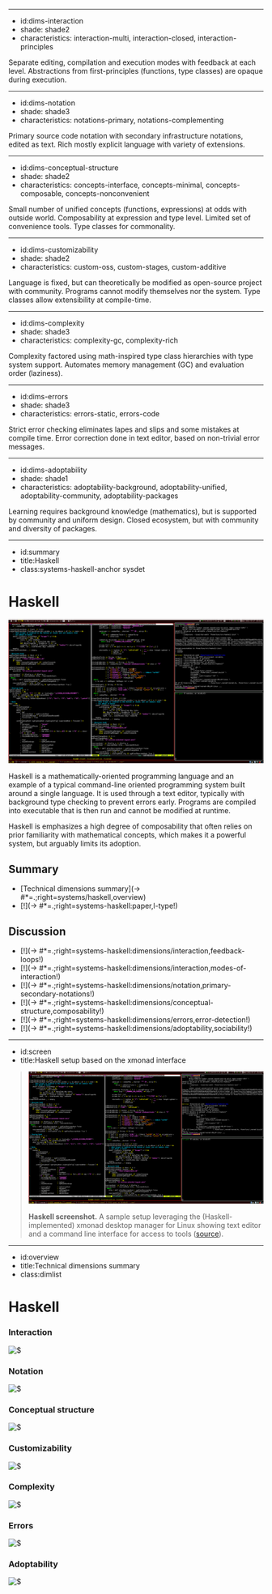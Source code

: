 ----------------------------------------------------------------------------------------------------
- id:dims-interaction
- shade: shade2
- characteristics: interaction-multi, interaction-closed, interaction-principles

Separate editing, compilation and execution modes with feedback at each level.
Abstractions from first-principles (functions, type classes) are opaque during execution.

----------------------------------------------------------------------------------------------------
- id:dims-notation
- shade: shade3
- characteristics: notations-primary, notations-complementing

Primary source code notation with secondary infrastructure notations, edited as text.
Rich mostly explicit language with variety of extensions.


----------------------------------------------------------------------------------------------------
- id:dims-conceptual-structure
- shade: shade2
- characteristics: concepts-interface, concepts-minimal, concepts-composable, concepts-nonconvenient

Small number of unified concepts (functions, expressions) at odds with outside world.
Composability at expression and type level. Limited set of convenience tools. Type classes for commonality.

----------------------------------------------------------------------------------------------------
- id:dims-customizability
- shade: shade2
- characteristics: custom-oss, custom-stages, custom-additive

Language is fixed, but can theoretically be modified as open-source project with community.
Programs cannot modify themselves nor the system. Type classes allow extensibility at compile-time.

----------------------------------------------------------------------------------------------------
- id:dims-complexity
- shade: shade3
- characteristics: complexity-gc, complexity-rich

Complexity factored using math-inspired type class hierarchies with type system support.
Automates memory management (GC) and evaluation order (laziness).

----------------------------------------------------------------------------------------------------
- id:dims-errors
- shade: shade3
- characteristics: errors-static, errors-code

Strict error checking eliminates lapes and slips and some mistakes at compile time.
Error correction done in text editor, based on non-trivial error messages.

----------------------------------------------------------------------------------------------------
- id:dims-adoptability
- shade: shade1
- characteristics: adoptability-background, adoptability-unified, adoptability-community, adoptability-packages

Learning requires background knowledge (mathematics), but is supported by community and uniform design.
Closed ecosystem, but with community and diversity of packages.

----------------------------------------------------------------------------------------------------
- id:summary
- title:Haskell
- class:systems-haskell-anchor sysdet

# Haskell

[![](img/sys/haskell.png)](#image=systems/haskell,screen)

Haskell is a mathematically-oriented programming language and an example of a typical command-line
oriented programming system built around a single language. It is used through a text editor,
typically with background type checking to prevent errors early. Programs are compiled into executable
that is then run and cannot be modified at runtime.

Haskell is emphasizes a high degree of composability that often relies on prior familiarity with 
mathematical concepts, which makes it a powerful system, but arguably limits its adoption.

## Summary

- [Technical dimensions summary](-> #*=.;right=systems/haskell,overview)
- [!](-> #*=.;right=systems-haskell:paper,l-type!)

## Discussion

- [!](-> #*=.;right=systems-haskell:dimensions/interaction,feedback-loops!)
- [!](-> #*=.;right=systems-haskell:dimensions/interaction,modes-of-interaction!)
- [!](-> #*=.;right=systems-haskell:dimensions/notation,primary-secondary-notations!)
- [!](-> #*=.;right=systems-haskell:dimensions/conceptual-structure,composability!)
- [!](-> #*=.;right=systems-haskell:dimensions/errors,error-detection!)
- [!](-> #*=.;right=systems-haskell:dimensions/adoptability,sociability!)

----------------------------------------------------------------------------------------------------
- id:screen
- title:Haskell setup based on the xmonad interface

> ![Haskell screenshot](img/sys/haskell.png)
> 
> **Haskell screenshot.** A sample setup leveraging the (Haskell-implemented) xmonad desktop manager for Linux showing text editor and a command line interface for access to tools
> ([source](https://github.com/liskin/dotfiles/tree/home/.xmonad)).

----------------------------------------------------------------------------------------------------
- id:overview
- title:Technical dimensions summary
- class:dimlist

# Haskell

### Interaction

![$](systems/haskell,dims-interaction)

### Notation

![$](systems/haskell,dims-notation)

### Conceptual structure

![$](systems/haskell,dims-conceptual-structure)

### Customizability

![$](systems/haskell,dims-customizability)

### Complexity

![$](systems/haskell,dims-complexity)

### Errors

![$](systems/haskell,dims-errors)

### Adoptability

![$](systems/haskell,dims-adoptability)
